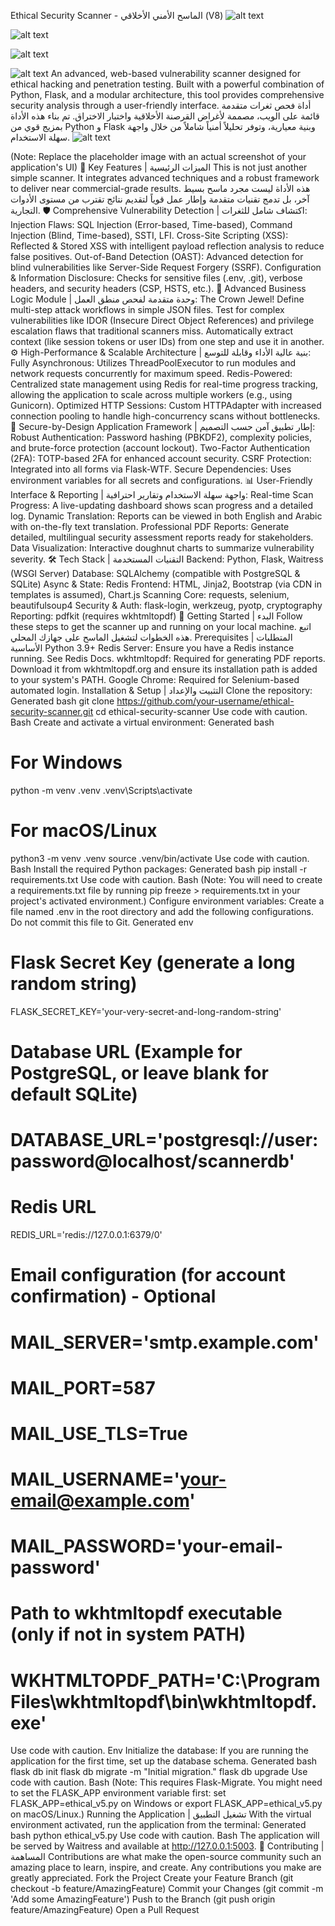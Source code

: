 Ethical Security Scanner - الماسح الأمني الأخلاقي (V8)
![alt text](https://img.shields.io/badge/python-3.9%2B-blue.svg)

![alt text](https://img.shields.io/badge/flask-2.x-green.svg)

![alt text](https://img.shields.io/badge/license-MIT-lightgrey.svg)

![alt text](https://img.shields.io/badge/status-active-brightgreen)
An advanced, web-based vulnerability scanner designed for ethical hacking and penetration testing. Built with a powerful combination of Python, Flask, and a modular architecture, this tool provides comprehensive security analysis through a user-friendly interface.
أداة فحص ثغرات متقدمة قائمة على الويب، مصممة لأغراض القرصنة الأخلاقية واختبار الاختراق. تم بناء هذه الأداة بمزيج قوي من Python و Flask وبنية معيارية، وتوفر تحليلاً أمنياً شاملاً من خلال واجهة سهلة الاستخدام.
![alt text](https://via.placeholder.com/800x450.png?text=Ethical+Scanner+Dashboard)

(Note: Replace the placeholder image with an actual screenshot of your application's UI)
🚀 Key Features | الميزات الرئيسية
This is not just another simple scanner. It integrates advanced techniques and a robust framework to deliver near commercial-grade results.
هذه الأداة ليست مجرد ماسح بسيط آخر، بل تدمج تقنيات متقدمة وإطار عمل قوياً لتقديم نتائج تقترب من مستوى الأدوات التجارية.
🛡️ Comprehensive Vulnerability Detection | اكتشاف شامل للثغرات:
Injection Flaws: SQL Injection (Error-based, Time-based), Command Injection (Blind, Time-based), SSTI, LFI.
Cross-Site Scripting (XSS): Reflected & Stored XSS with intelligent payload reflection analysis to reduce false positives.
Out-of-Band Detection (OAST): Advanced detection for blind vulnerabilities like Server-Side Request Forgery (SSRF).
Configuration & Information Disclosure: Checks for sensitive files (.env, .git), verbose headers, and security headers (CSP, HSTS, etc.).
🧠 Advanced Business Logic Module | وحدة متقدمة لفحص منطق العمل:
The Crown Jewel! Define multi-step attack workflows in simple JSON files.
Test for complex vulnerabilities like IDOR (Insecure Direct Object References) and privilege escalation flaws that traditional scanners miss.
Automatically extract context (like session tokens or user IDs) from one step and use it in another.
⚙️ High-Performance & Scalable Architecture | بنية عالية الأداء وقابلة للتوسع:
Fully Asynchronous: Utilizes ThreadPoolExecutor to run modules and network requests concurrently for maximum speed.
Redis-Powered: Centralized state management using Redis for real-time progress tracking, allowing the application to scale across multiple workers (e.g., using Gunicorn).
Optimized HTTP Sessions: Custom HTTPAdapter with increased connection pooling to handle high-concurrency scans without bottlenecks.
🔐 Secure-by-Design Application Framework | إطار تطبيق آمن حسب التصميم:
Robust Authentication: Password hashing (PBKDF2), complexity policies, and brute-force protection (account lockout).
Two-Factor Authentication (2FA): TOTP-based 2FA for enhanced account security.
CSRF Protection: Integrated into all forms via Flask-WTF.
Secure Dependencies: Uses environment variables for all secrets and configurations.
📊 User-Friendly Interface & Reporting | واجهة سهلة الاستخدام وتقارير احترافية:
Real-time Scan Progress: A live-updating dashboard shows scan progress and a detailed log.
Dynamic Translation: Reports can be viewed in both English and Arabic with on-the-fly text translation.
Professional PDF Reports: Generate detailed, multilingual security assessment reports ready for stakeholders.
Data Visualization: Interactive doughnut charts to summarize vulnerability severity.
🛠️ Tech Stack | التقنيات المستخدمة
Backend: Python, Flask, Waitress (WSGI Server)
Database: SQLAlchemy (compatible with PostgreSQL & SQLite)
Async & State: Redis
Frontend: HTML, Jinja2, Bootstrap (via CDN in templates is assumed), Chart.js
Scanning Core: requests, selenium, beautifulsoup4
Security & Auth: flask-login, werkzeug, pyotp, cryptography
Reporting: pdfkit (requires wkhtmltopdf)
🏁 Getting Started | البدء
Follow these steps to get the scanner up and running on your local machine.
اتبع هذه الخطوات لتشغيل الماسح على جهازك المحلي.
Prerequisites | المتطلبات الأساسية
Python 3.9+
Redis Server: Ensure you have a Redis instance running. See Redis Docs.
wkhtmltopdf: Required for generating PDF reports. Download it from wkhtmltopdf.org and ensure its installation path is added to your system's PATH.
Google Chrome: Required for Selenium-based automated login.
Installation & Setup | التثبيت والإعداد
Clone the repository:
Generated bash
git clone https://github.com/your-username/ethical-security-scanner.git
cd ethical-security-scanner
Use code with caution.
Bash
Create and activate a virtual environment:
Generated bash
# For Windows
python -m venv .venv
.venv\Scripts\activate

# For macOS/Linux
python3 -m venv .venv
source .venv/bin/activate
Use code with caution.
Bash
Install the required Python packages:
Generated bash
pip install -r requirements.txt
Use code with caution.
Bash
(Note: You will need to create a requirements.txt file by running pip freeze > requirements.txt in your project's activated environment.)
Configure environment variables:
Create a file named .env in the root directory and add the following configurations. Do not commit this file to Git.
Generated env
# Flask Secret Key (generate a long random string)
FLASK_SECRET_KEY='your-very-secret-and-long-random-string'

# Database URL (Example for PostgreSQL, or leave blank for default SQLite)
# DATABASE_URL='postgresql://user:password@localhost/scannerdb'

# Redis URL
REDIS_URL='redis://127.0.0.1:6379/0'

# Email configuration (for account confirmation) - Optional
# MAIL_SERVER='smtp.example.com'
# MAIL_PORT=587
# MAIL_USE_TLS=True
# MAIL_USERNAME='your-email@example.com'
# MAIL_PASSWORD='your-email-password'

# Path to wkhtmltopdf executable (only if not in system PATH)
# WKHTMLTOPDF_PATH='C:\Program Files\wkhtmltopdf\bin\wkhtmltopdf.exe'
Use code with caution.
Env
Initialize the database:
If you are running the application for the first time, set up the database schema.
Generated bash
flask db init
flask db migrate -m "Initial migration."
flask db upgrade
Use code with caution.
Bash
(Note: This requires Flask-Migrate. You might need to set the FLASK_APP environment variable first: set FLASK_APP=ethical_v5.py on Windows or export FLASK_APP=ethical_v5.py on macOS/Linux.)
Running the Application | تشغيل التطبيق
With the virtual environment activated, run the application from the terminal:
Generated bash
python ethical_v5.py
Use code with caution.
Bash
The application will be served by Waitress and available at http://127.0.0.1:5003.
🤝 Contributing | المساهمة
Contributions are what make the open-source community such an amazing place to learn, inspire, and create. Any contributions you make are greatly appreciated.
Fork the Project
Create your Feature Branch (git checkout -b feature/AmazingFeature)
Commit your Changes (git commit -m 'Add some AmazingFeature')
Push to the Branch (git push origin feature/AmazingFeature)
Open a Pull Request
